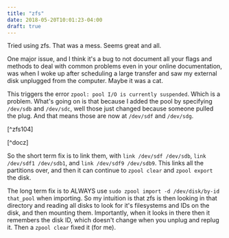 ```yaml
---
title: "zfs"
date: 2018-05-20T10:01:23-04:00
draft: true
---
```



Tried using zfs. That was a mess. Seems great and all.

One major issue, and I think it's a bug to not document all your
flags and methods to deal with common problems even in your online
documentation, was when I woke up after scheduling a large transfer
and saw my external disk unplugged from the computer. Maybe it was
a cat.

This triggers the error `zpool: pool I/O is currently suspended`.
Which is a problem. What's going on is that because I added the
pool by specifying `/dev/sdb` and `/dev/sdc`, well those just changed
because someone pulled the plug. And that means those are now at
`/dev/sdf` and `/dev/sdg`.

[^zfs104]

[^docz]

So the short term fix is to link them, with 
`link /dev/sdf /dev/sdb`, `link /dev/sdf1 /dev/sdb1`, and
`link /dev/sdf9 /dev/sdb9`. This links all the partitions over, and
then it can continue to `zpool clear` and `zpool export` the disk.

The long term fix is to ALWAYS use 
`sudo zpool import -d /dev/disk/by-id that_pool` when importing.
So my intuition is that zfs is then looking in that directory and
reading all disks to look for it's filesystems and IDs on the disk,
and then mounting them. Importantly, when it looks in there then
it remembers the disk ID, which doesn't change when you unplug and
replug it. Then a `zpool clear` fixed it (for me).


[zfs104]: https://github.com/openzfsonosx/zfs/issues/104#issuecomment-30363146

[docz]: https://github.com/zfsonlinux/zfs/wiki/faq#changing-dev-names-on-an-existing-pool
